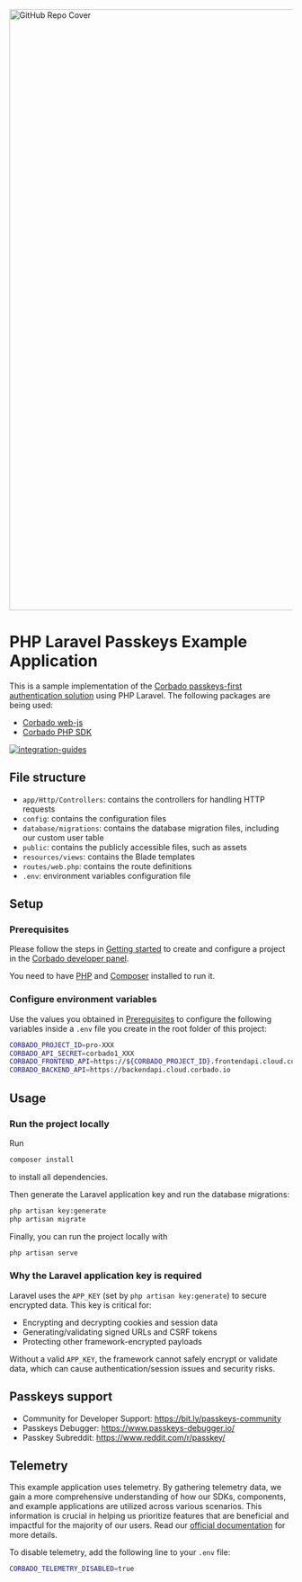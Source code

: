 <img width="1070" alt="GitHub Repo Cover" src="https://github.com/corbado/corbado-php/assets/18458907/aa4f9df6-980b-4b24-bb2f-d71c0f480971">

# PHP Laravel Passkeys Example Application

This is a sample implementation of the [Corbado passkeys-first authentication solution](https://www.corbado.com) using
PHP Laravel. The following packages are being used:

- [Corbado web-js](https://github.com/corbado/javascript/tree/develop/packages/web-js)
- [Corbado PHP SDK](https://github.com/corbado/corbado-php)

[![integration-guides](https://github.com/user-attachments/assets/7859201b-a345-4b68-b336-6e2edcc6577b)](https://app.corbado.com/integration-guides/php-laravel)

## File structure

- `app/Http/Controllers`: contains the controllers for handling HTTP requests
- `config`: contains the configuration files
- `database/migrations`: contains the database migration files, including our custom user table
- `public`: contains the publicly accessible files, such as assets
- `resources/views`: contains the Blade templates
- `routes/web.php`: contains the route definitions
- `.env`: environment variables configuration file

## Setup

### Prerequisites

Please follow the steps in [Getting started](https://docs.corbado.com/overview/getting-started) to create and configure
a project in the [Corbado developer panel](https://app.corbado.com/).

You need to have [PHP](https://www.php.net/downloads) and [Composer](https://getcomposer.org/download/) installed to run it.

### Configure environment variables

Use the values you obtained in [Prerequisites](#prerequisites) to configure the following variables inside a `.env`
file you create in the root folder of this project:

```sh
CORBADO_PROJECT_ID=pro-XXX
CORBADO_API_SECRET=corbado1_XXX
CORBADO_FRONTEND_API=https://${CORBADO_PROJECT_ID}.frontendapi.cloud.corbado.io
CORBADO_BACKEND_API=https://backendapi.cloud.corbado.io
```

## Usage

### Run the project locally

Run

```sh
composer install
```

to install all dependencies.

Then generate the Laravel application key and run the database migrations:

```sh
php artisan key:generate
php artisan migrate
```

Finally, you can run the project locally with

```sh
php artisan serve
```

### Why the Laravel application key is required

Laravel uses the `APP_KEY` (set by `php artisan key:generate`) to secure encrypted data. This key is critical for:

- Encrypting and decrypting cookies and session data
- Generating/validating signed URLs and CSRF tokens
- Protecting other framework-encrypted payloads

Without a valid `APP_KEY`, the framework cannot safely encrypt or validate data, which can cause authentication/session issues and security risks.

## Passkeys support

- Community for Developer Support: https://bit.ly/passkeys-community
- Passkeys Debugger: https://www.passkeys-debugger.io/
- Passkey Subreddit: https://www.reddit.com/r/passkey/

## Telemetry

This example application uses telemetry. By gathering telemetry data, we gain a more comprehensive understanding of how our SDKs, components, and example applications are utilized across various scenarios. This information is crucial in helping us prioritize features that are beneficial and impactful for the majority of our users. Read our [official documentation](https://docs.corbado.com/corbado-complete/other/telemetry) for more details.

To disable telemetry, add the following line to your `.env` file:

```sh
CORBADO_TELEMETRY_DISABLED=true
```
